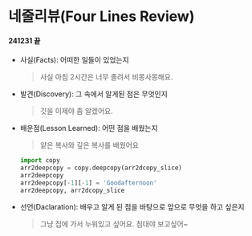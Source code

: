 # 네줄리뷰(Four Lines Review)
#### 241231 끝
- 사실(Facts): 어떠한 일들이 있었는지
    > 사실 아침 2시간은 너무 졸려서 비몽사몽해요.

- 발견(Discovery): 그 속에서 알게된 점은 무엇인지
    > 깃을 이제야 좀 알겠어요.

- 배운점(Lesson Learned): 어떤 점을 배웠는지
    > 얕은 복사와 깊은 복사를 배웠어요

    ```python
    import copy
    arr2deepcopy = copy.deepcopy(arr2dcopy_slice)
    arr2deepcopy
    arr2deepcopy[-1][-1] = 'Goodafternoon'
    arr2deepcopy, arr2dcopy_slice 
    ```

- 선언(Daclaration): 배우고 알게 된 점을 바탕으로 앞으로 무엇을 하고 싶은지
    > 그냥 집에 가서 누워있고 싶어요. 침대야 보고싶어~

